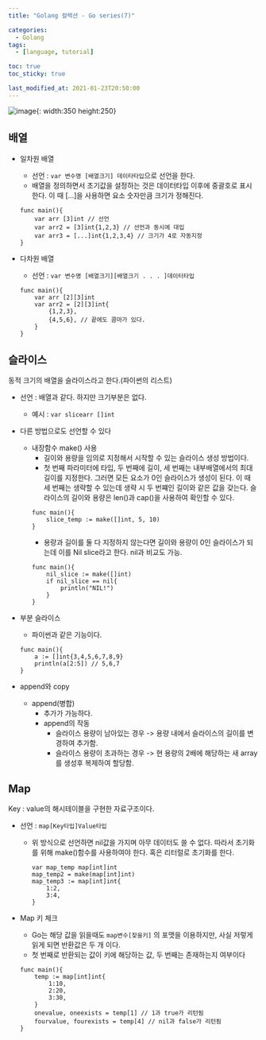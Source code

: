 ```yaml
---
title: "Golang 컬렉션 - Go series(7)"

categories:
  - Golang
tags:
  - [language, tutorial]

toc: true
toc_sticky: true

last_modified_at: 2021-01-23T20:50:00
---
```


![image](https://user-images.githubusercontent.com/37994634/105621623-ed7f4b00-5e4c-11eb-9c3d-53a3b52b289a.png){: width:350 height:250}

## 배열

- 일차원 배열

  - 선언 : `var 변수명 [배열크기] 데이타타입`으로 선언을 한다.
  - 배열을 정의하면서 초기값을 설정하는 것은 데이터타입 이후에 중괄호로 표시한다. 이 때 [...]을 사용하면 요소 숫자만큼 크기가 정해진다.

  ```golang
  func main(){
      var arr [3]int // 선언
      var arr2 = [3]int{1,2,3} // 선언과 동시에 대입
      var arr3 = [...]int{1,2,3,4} // 크기가 4로 자동지정
  }
  ```

- 다차원 배열
  - 선언 : `var 변수명 [배열크기][배열크기 . . . ]데이터타입`
  ```golang
  func main(){
      var arr [2][3]int
      var arr2 = [2][3]int{
          {1,2,3},
          {4,5,6}, // 끝에도 콤마가 있다.
      }
  }
  ```

## 슬라이스

동적 크기의 배열을 슬라이스라고 한다.(파이썬의 리스트)

- 선언 : 배열과 같다. 하지만 크기부분은 없다.

  - 예시 : `var slicearr []int`

- 다른 방법으로도 선언할 수 있다

  - 내장함수 make() 사용
    - 길이와 용량을 임의로 지정해서 시작할 수 있는 슬라이스 생성 방법이다.
    - 첫 번째 파라미터에 타입, 두 번째에 길이, 세 번째는 내부배열에서의 최대 길이를 지정한다. 그러면 모든 요소가 0인 슬라이스가 생성이 된다. 이 때 세 번째는 생략할 수 있는데 생략 시 두 번쨰인 길이와 같은 값을 갖는다. 슬라이스의 길이와 용량은 len()과 cap()을 사용하여 확인할 수 있다.
    ```golang
    func main(){
        slice_temp := make([]int, 5, 10)
    }
    ```
    - 용량과 길이를 둘 다 지정하지 않는다면 길이와 용량이 0인 슬라이스가 되는데 이를 Nil slice라고 한다. nil과 비교도 가능.
    ```golang
    func main(){
        nil_slice := make([]int)
        if nil_slice == nil{
            println("NIL!")
        }
    }
    ```

- 부분 슬라이스

  - 파이썬과 같은 기능이다.

  ```golang
  func main(){
      a := []int{3,4,5,6,7,8,9}
      println(a[2:5]) // 5,6,7
  }

  ```

- append와 copy
  - append(병합)
    - 추가가 가능하다.
    - append의 작동
      - 슬라이스 용량이 남아있는 경우 -> 용량 내에서 슬라이스의 길이를 변경하여 추가함.
      - 슬라이스 용량이 초과하는 경우 -> 현 용량의 2배에 해당하는 새 array를 생성후 복제하여 할당함.

## Map

Key : value의 해시테이블을 구현한 자료구조이다.

- 선언 : `map[Key타입]Value타입`

  - 위 방식으로 선언하면 nil값을 가지며 아무 데이터도 쓸 수 없다. 따라서 초기화를 위해 make()함수를 사용하여야 한다. 혹은 리터럴로 초기화를 한다.
    ```golang
    var map_temp map[int]int
    map_temp2 = make(map[int]int)
    map_temp3 := map[int]int{
        1:2,
        3:4,
    }
    ```

- Map 키 체크
  - Go는 해당 값을 읽을때도 `map변수[찾을키]` 의 포맷을 이용하지만, 사실 저렇게 읽게 되면 반환값은 두 개 이다.
  - 첫 번째로 반환되는 값이 키에 해당하는 값, 두 번째는 존재하는지 여부이다
  ```golang
  func main(){
      temp := map[int]int{
          1:10,
          2:20,
          3:30,
      }
      onevalue, oneexists = temp[1] // 1과 true가 리턴됨
      fourvalue, fourexists = temp[4] // nil과 false가 리턴됨
  }
  ```
